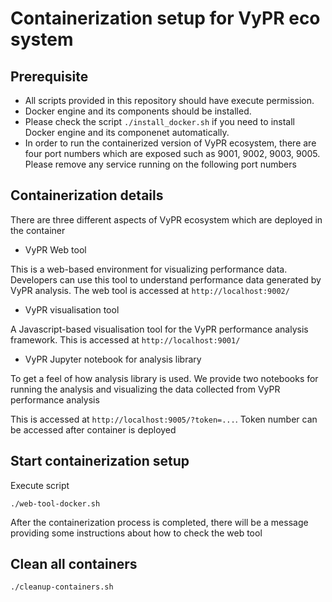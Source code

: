 # Containerization setup for VyPR eco system

## Prerequisite
- All scripts provided in this repository should have execute permission.
- Docker engine and its components should be installed. 
- Please check the script `./install_docker.sh` if you need to install Docker engine and its componenet automatically.
- In order to run the containerized version of VyPR ecosystem, there are four port numbers which are exposed such as 9001, 9002, 9003, 9005. Please remove any service running on the following port numbers


## Containerization details

There are three different aspects of VyPR ecosystem which are deployed in the container

- VyPR Web tool

This is a web-based environment for visualizing performance data. Developers can use this tool to understand performance data generated by VyPR analysis. The web tool is accessed at `http://localhost:9002/`

- VyPR visualisation tool

A Javascript-based visualisation tool for the VyPR performance analysis framework. This is accessed at `http://localhost:9001/`

- VyPR Jupyter notebook for analysis library

To get a feel of how analysis library is used. We provide two notebooks for running the analysis and visualizing the data collected from VyPR performance analysis

This is accessed at `http://localhost:9005/?token=...`. Token number can be accessed after container is deployed



## Start containerization setup
Execute script
```
./web-tool-docker.sh
```
After the containerization process is completed, there will be a message providing some instructions about how to check the web tool


## Clean all containers
```
./cleanup-containers.sh
```
